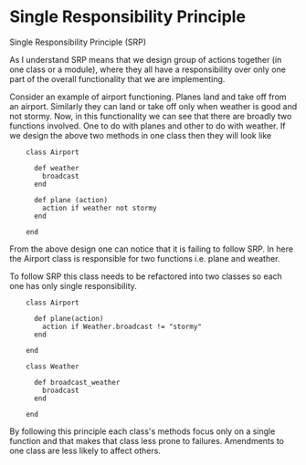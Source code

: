 # Single Responsibility Principle


Single Responsibility Principle (SRP)

As I understand SRP means that we design group of actions together (in one class or a module), where they all have a responsibility over only one part of the overall functionality that we are implementing.

Consider an example of airport functioning.  Planes land and take off from an airport.  Similarly they can land or take off only when weather is good and not stormy.  Now, in this functionality we can see that there are broadly two functions involved.  One to do with planes and other to do with weather.  If we design the above two methods in one class then they will look like

        class Airport

          def weather
            broadcast
          end

          def plane (action)
            action if weather not stormy
          end

        end

From the above design one can notice that it is failing to follow SRP. In here the Airport class is responsible for two functions i.e. plane and weather.

To follow SRP this class needs to be refactored into two classes so each one has only single responsibility.

        class Airport

          def plane(action)
            action if Weather.broadcast != "stormy"
          end

        end

        class Weather

          def broadcast_weather
            broadcast
          end

        end

By following this principle each class's methods focus only on a single function and that makes that class less prone to failures.  Amendments to one class are less likely to affect others.
